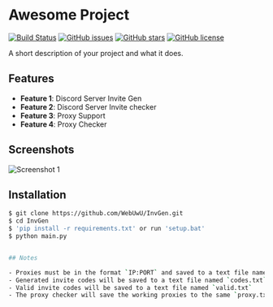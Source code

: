# Awesome Project

[![Build Status](https://travis-ci.com/WebUwU/InvGen?branch=master)](https://travis-ci.com/WebUwU/InvGen)
[![GitHub issues](https://img.shields.io/github/issues/WebUwU/InvGen.svg)](https://github.com/WebUwU/InvGen/issues)
[![GitHub stars](https://img.shields.io/github/stars/WebUwU/InvGen.svg)](https://github.com/WebUwU/InvGen/stargazers)
[![GitHub license](https://img.shields.io/github/license/WebUwU/InvGen.svg)](https://github.com/WebUwU/InvGen/blob/master/LICENSE)

A short description of your project and what it does.

## Features

- **Feature 1**: Discord Server Invite Gen
- **Feature 2**: Discord Server Invite checker
- **Feature 3**: Proxy Support
- **Feature 4**: Proxy Checker

## Screenshots

![Screenshot 1](https://media.discordapp.net/attachments/919544037952880681/1069201701455790100/image.png?width=962&height=334)

## Installation

```bash
$ git clone https://github.com/WebUwU/InvGen.git
$ cd InvGen
$ 'pip install -r requirements.txt' or run 'setup.bat'
$ python main.py


## Notes

- Proxies must be in the format `IP:PORT` and saved to a text file named `proxy.txt`
- Generated invite codes will be saved to a text file named `codes.txt`
- Valid invite codes will be saved to a text file named `valid.txt`
- The proxy checker will save the working proxies to the same `proxy.txt` file, overwriting any previous content.
